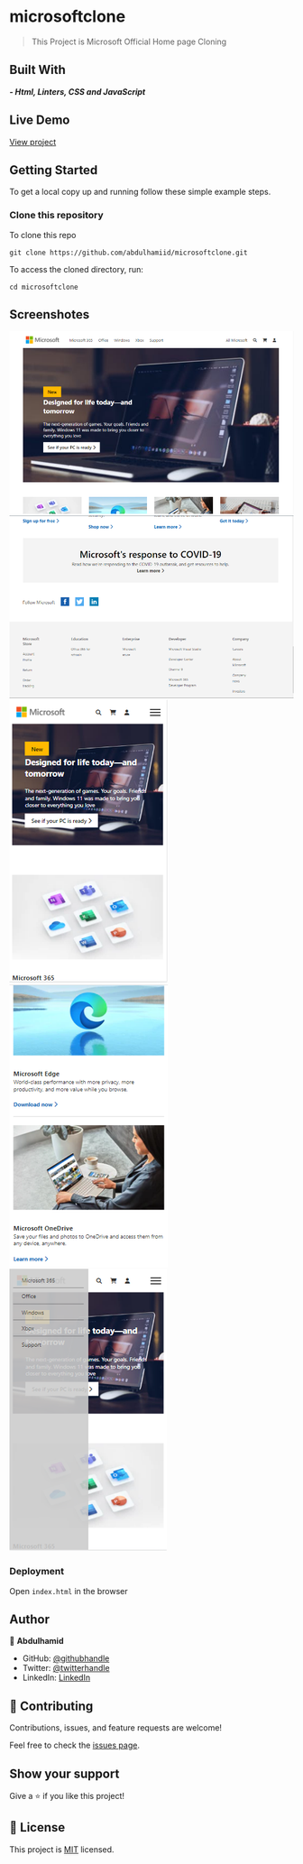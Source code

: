 # microsoftclone

> This Project is Microsoft Official Home page Cloning

## Built With

***- Html, Linters, CSS and JavaScript***

## Live Demo
[View project](https://abdulhamiid.github.io/microsoftclone/)
## Getting Started

To get a local copy up and running follow these simple example steps.

### Clone this repository

To clone this repo
```
git clone https://github.com/abdulhamiid/microsoftclone.git
```
To access the cloned directory, run:
```
cd microsoftclone
```

## Screenshotes
![screenshot](./img/desktop1.PNG)
![screenshot](./img/desktop2.PNG)
![screenshot](./img/mobile1.PNG)
![screenshot](./img/mobile2.PNG)
![screenshot](./img/mobile3.PNG)
### Deployment

Open ```index.html``` in the browser

## Author

👤 **Abdulhamid**

- GitHub: [@githubhandle](https://github.com/abdulhamiid)
- Twitter: [@twitterhandle](https://twitter.com/abdulhamid_adio)
- LinkedIn: [LinkedIn](https://linkedin.com/)

## 🤝 Contributing

Contributions, issues, and feature requests are welcome!

Feel free to check the [issues page](https://github.com/abdulhamiid/microsoftclone/issues).

## Show your support

Give a ⭐️ if you like this project!

## 📝 License

This project is [MIT](./MIT.md) licensed.
